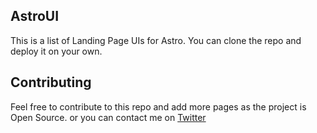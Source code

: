 ## AstroUI

This is a list of Landing Page UIs for Astro. You can clone the repo and deploy it on your own.

## Contributing

Feel free to contribute to this repo and add more pages as the project is Open Source.
or you can contact me on [Twitter](https://twitter.com/BrightonMboya)